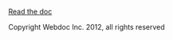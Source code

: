[Read the doc](http://webdoc.github.com/urturn-expression-api)

Copyright Webdoc Inc. 2012, all rights reserved
